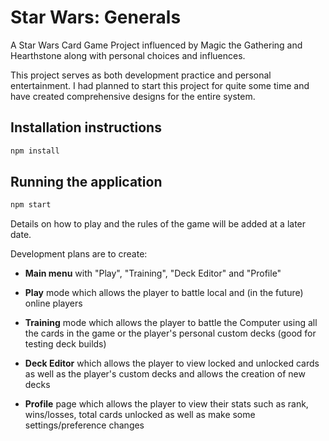 # Star Wars: Generals

A Star Wars Card Game Project influenced by Magic the Gathering and Hearthstone along with personal choices and influences.

This project serves as both development practice and personal entertainment. I had planned to start this project for quite some time and have created comprehensive designs for the entire system.

## Installation instructions

```sh
npm install
```

## Running the application

```sh
npm start
```

Details on how to play and the rules of the game will be added at a later date.

Development plans are to create:

- **Main menu** with "Play", "Training", "Deck Editor" and "Profile"

- **Play** mode which allows the player to battle local and (in the future) online players

- **Training** mode which allows the player to battle the Computer using all the cards in the game or the player's personal custom decks (good for testing deck builds)

- **Deck Editor** which allows the player to view locked and unlocked cards as well as the player's custom decks and allows the creation of new decks

- **Profile** page which allows the player to view their stats such as rank, wins/losses, total cards unlocked as well as make some settings/preference changes
